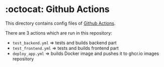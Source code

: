 # :octocat: Github Actions

This directory contains config files of [Github Actions](https://github.com/features/actions).

There are 3 actions which are run in this repository:

- `test_backend.yml` => tests and builds backend part
- `test_frontend.yml` => tests and builds frontend part
- `deploy_app.yml` => builds Docker image and pushes it to ghcr.io images repository
